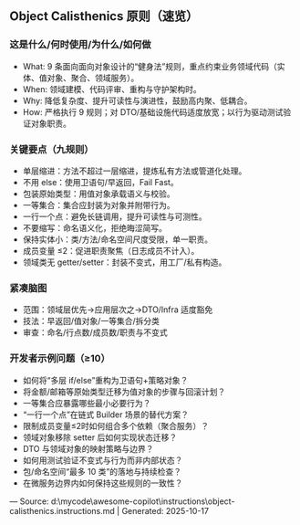 ## Object Calisthenics 原则（速览）

### 这是什么/何时使用/为什么/如何做
- What: 9 条面向面向对象设计的“健身法”规则，重点约束业务领域代码（实体、值对象、聚合、领域服务）。
- When: 领域建模、代码评审、重构与守护架构时。
- Why: 降低复杂度、提升可读性与演进性，鼓励高内聚、低耦合。
- How: 严格执行 9 规则；对 DTO/基础设施代码适度放宽；以行为驱动测试验证对象职责。

### 关键要点（九规则）
- 单层缩进：方法不超过一层缩进，提炼私有方法或管道化处理。
- 不用 else：使用卫语句/早返回，Fail Fast。
- 包装原始类型：用值对象承载语义与校验。
- 一等集合：集合应封装为对象并附带行为。
- 一行一个点：避免长链调用，提升可读性与可测性。
- 不要缩写：命名语义化，拒绝晦涩简写。
- 保持实体小：类/方法/命名空间尺度受限，单一职责。
- 成员变量 ≤2：促进职责聚焦（日志成员不计入）。
- 领域类无 getter/setter：封装不变式，用工厂/私有构造。

### 紧凑脑图
- 范围：领域层优先→应用层次之→DTO/Infra 适度豁免
- 技法：早返回/值对象/一等集合/拆分类
- 审查：命名/行点数/成员数/职责与不变式

### 开发者示例问题（≥10）
- 如何将“多层 if/else”重构为卫语句+策略对象？
- 将金额/邮箱等原始类型迁移为值对象的步骤与回滚计划？
- 一等集合应暴露哪些最小必要行为？
- “一行一个点”在链式 Builder 场景的替代方案？
- 限制成员变量≤2时如何组合多个依赖（聚合服务）？
- 领域对象移除 setter 后如何实现状态迁移？
- DTO 与领域对象的映射策略与边界？
- 如何用测试验证不变式与行为而非内部状态？
- 包/命名空间“最多 10 类”的落地与持续检查？
- 在微服务边界内如何保持这些规则的一致性？

—
Source: d:\mycode\awesome-copilot\instructions\object-calisthenics.instructions.md | Generated: 2025-10-17
